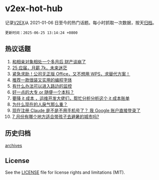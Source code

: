 # v2ex-hot-hub

 记录[V2EX](https://www.v2ex.com/)从 2021-01-06 日至今的热门话题。每小时抓取一次数据，按天[归档](archives)。

`更新时间：2025-06-25 13:14:24 +0800`

## 热议话题

1. [和相亲对象相处一个多月后,财产谈崩了](https://www.v2ex.com/t/1140837)
1. [25 应届，月薪 7k，未来迷茫](https://www.v2ex.com/t/1140656)
1. [紧急求助！公司无正版 Office，又不想用 WPS，求替代方案！](https://www.v2ex.com/t/1140670)
1. [推荐一款很装又实用的编程字体](https://www.v2ex.com/t/1140755)
1. [有什么办法可以进入路边的监控](https://www.v2ex.com/t/1140795)
1. [好一点的大专 or 随便一个本科？](https://www.v2ex.com/t/1140862)
1. [要降 it 成本 ，运维开发大佬们，帮忙分析分析这个 it 成本账单](https://www.v2ex.com/t/1140804)
1. [为什么现在的人戾气那么重？](https://www.v2ex.com/t/1140854)
1. [现在注册 Claude 是不是不用手机号了？ 我 Google 账户直接登录了](https://www.v2ex.com/t/1140689)
1. [7 月份有哪个地方适合带孩子去避暑的城市吗?](https://www.v2ex.com/t/1140682)

## 历史归档

[archives](archives)

## License

See the [LICENSE](LICENSE) file for license rights and limitations (MIT).
